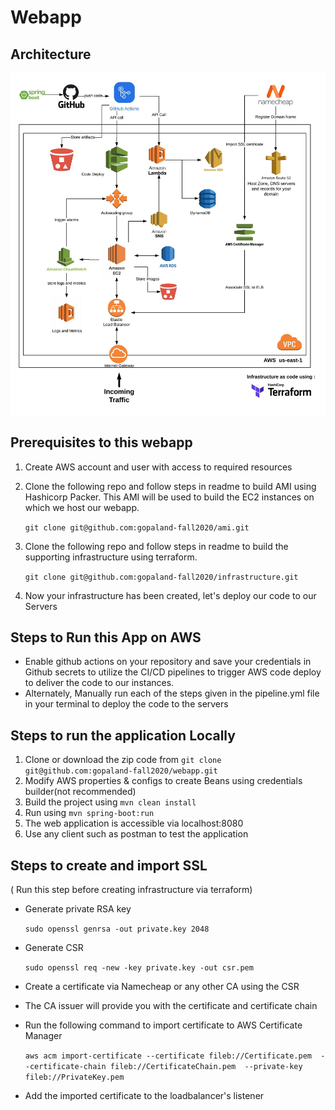 # Webapp   

## Architecture

![architecture](./Cloud%20Architecture.jpeg)
## Prerequisites to this webapp

1. Create AWS account and user with access to required resources
2. Clone the following repo and follow steps in readme to build AMI using Hashicorp Packer. 
This AMI will be used to build the EC2 instances on which we host our webapp.

    `git clone git@github.com:gopaland-fall2020/ami.git`
3. Clone the following repo and follow steps in readme to build the supporting infrastructure using terraform.

    `git clone git@github.com:gopaland-fall2020/infrastructure.git`
    
4. Now your infrastructure has been created, let's deploy our code to our Servers

## Steps to Run this App on AWS
- Enable github actions on your repository and save your credentials in Github secrets to utilize the CI/CD pipelines to trigger AWS code deploy to deliver the code to our instances.
- Alternately, Manually run each of the steps given in the pipeline.yml file in your terminal to deploy the code to the servers
## Steps to run the application Locally
1. Clone or download the zip code from 
    `git clone git@github.com:gopaland-fall2020/webapp.git`
2. Modify AWS properties & configs to create Beans using credentials builder(not recommended)
3. Build the project using  `mvn clean install`
4. Run using `mvn spring-boot:run`
5. The web application is accessible via localhost:8080
6. Use any client such as postman to test the application

## Steps to create and import SSL 
( Run this step before creating infrastructure via terraform)

- Generate private RSA key

    `sudo openssl genrsa -out private.key 2048`
- Generate CSR

    `sudo openssl req -new -key private.key -out csr.pem`
- Create a certificate via Namecheap or any other CA using the CSR 

- The CA issuer will provide  you with the certificate and certificate chain 

- Run the following command to import certificate to AWS Certificate Manager
 
    `aws acm import-certificate --certificate fileb://Certificate.pem 
    --certificate-chain fileb://CertificateChain.pem 
    --private-key fileb://PrivateKey.pem`
    
- Add the imported certificate to the loadbalancer's listener

